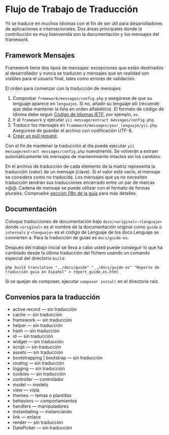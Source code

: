﻿Flujo de Trabajo de Traducción
==============================

Yii se traduce en muchos idiomas con el fin de ser útil para desarrolladores de aplicaciones e internacionales. Dos áreas principales donde la contribución es muy bienvenida son la documentación y los mensajes del framework.

Framework Mensajes 
------------------

Framework tiene dos tipos de mensajes: excepciones que están destinados al desarrollador y nunca se traducen y mensajes 
que en realidad son visibles para el usuario final, tales como errores de validación.

El orden para comenzar con la traducción de mensajes:

1. Comprobar `framework/messages/config.php` y asegúrese de que su lenguaje aparece en `lenguajes`. Si no, añadir su lenguaje allí (recuerde que debe mantener la lista en orden alfabético). El formato de código de idioma debe seguir [Código de Idiomas IETF](http://es.wikipedia.org/wiki/C%C3%B3digo_de_idioma_IETF), por ejemplo, `es`.
2. Ir al `framework` y ejecutar `yii message/extract messages/config.php`.
3. Traducir los mensajes en `framework/messages/your_lenguaje/yii.php`. Asegúrese de guardar el archivo con codificación UTF-8.
4. [Crear un pull request](https://github.com/yiisoft/yii2/blob/master/docs/internals-es/git-workflow.md).

Con el fin de mantener la traducción al día puede ejecutar `yii message/extract messages/config.php` nuevamente. Se volverán a extraer automáticamente los mensajes de mantenimiento intactos sin los cambios.

En el archivo de traducción de cada elemento de la matriz representa la traducción (valor) de un mensaje (clave). Si el valor está vacío, el mensaje se considera como no traducida. Los mensajes que ya no necesiten traducción tendrán sus traducciones encerrado entre un par de marcas »@@. Cadena de mensaje se puede utilizar con el formato de formas plurales. Compruebe [sección i18n de la guía](../guide-es/tutorial-i18n.md) para más detalles.

Documentación
-------------

Coloque traducciones de documentación bajo `docs/<original>-<lenguaje>` donde `<original>` es el nombre de la documentación original como `guide` o `internals` y `<lenguaje>` es el código de Lenguaje de los docs Lenguaje se convierten a. Para la traducción de guias es `docs/guide-es`.

Después del trabajo inicial se lleva a cabo usted puede conseguir lo que ha cambiado desde la última traducción del fichero usando un comando especial del directorio `build`:

```
php build translation "../docs/guide" "../docs/guide-es" "Reporte de traducción guia en Español" > report_guide_es.html
```

Si se quejan de composer, ejecutar `composer install` en el directorio raíz.

Convenios para la traducción
----------------------------

- active record — sin traducción
- cache — sin traducción
- framework — sin traducción
- helper — sin traducción
- hash — sin traducción
- id — sin traducción
- widget — sin traducción
- script — sin traducción
- assets — sin traducción
- bootstrapping | bootstrap — sin traducción
- routing — sin traducción
- logging — sin traducción
- cookies — sin traducción
- controller — controlador
- model — modelo
- view — vista
- themes — temas o plantillas
- behaviors — comportamientos
- handlers — manipuladores
- instantiating — instanciando
- link — enlace
- render — sin traducción
- DatePicker — sin traducción
